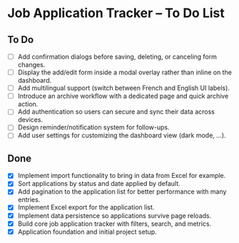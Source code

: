 # Job Application Tracker – To Do List

## To Do
- [ ] Add confirmation dialogs before saving, deleting, or canceling form changes.
- [ ] Display the add/edit form inside a modal overlay rather than inline on the dashboard.
- [ ] Add multilingual support (switch between French and English UI labels).
- [ ] Introduce an archive workflow with a dedicated page and quick archive action.
- [ ] Add authentication so users can secure and sync their data across devices.
- [ ] Design reminder/notification system for follow-ups.
- [ ] Add user settings for customizing the dashboard view (dark mode, ...).

## Done
- [x] Implement import functionality to bring in data from Excel for example.
- [x] Sort applications by status and date applied by default.
- [x] Add pagination to the application list for better performance with many entries.
- [x] Implement Excel export for the application list.
- [x] Implement data persistence so applications survive page reloads.
- [x] Build core job application tracker with filters, search, and metrics.
- [x] Application foundation and initial project setup.
